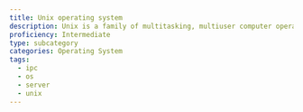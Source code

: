 ```yaml
---
title: Unix operating system
description: Unix is a family of multitasking, multiuser computer operating systems that derive from the original AT&T UNIX™, developed in the 1970s at the Bell Labs research center
proficiency: Intermediate
type: subcategory
categories: Operating System
tags:
  - ipc
  - os
  - server
  - unix
---
```

